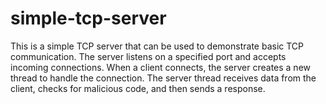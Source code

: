 # simple-tcp-server
This is a simple TCP server that can be used to demonstrate basic TCP communication. The server listens on a specified port and accepts incoming connections. When a client connects, the server creates a new thread to handle the connection. The server thread receives data from the client, checks for malicious code, and then sends a response.
